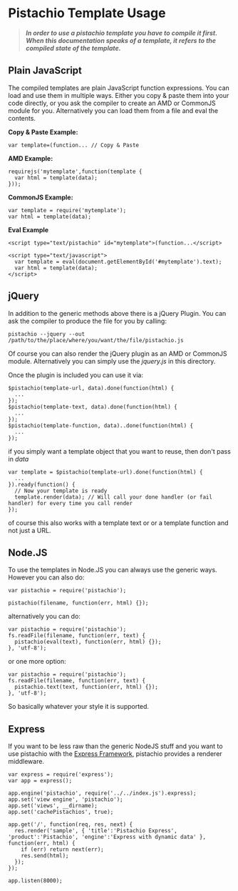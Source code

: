 # Pistachio Template Usage

> ***In order to use a pistachio template you have to compile it first. When this documentation speaks of a template, it refers to the compiled state of the template.***

## Plain JavaScript

The compiled templates are plain JavaScript function expressions. You can load and use them in multiple ways. Either you copy & paste them into your code directly, or you ask the compiler to create an AMD or CommonJS module for you. Alternatively you can load them from a file and eval the contents.

**Copy & Paste Example:**

    var template=(function... // Copy & Paste

**AMD Example:**

    requirejs('mytemplate',function(template {
      var html = template(data);
    }));

**CommonJS Example:**

    var template = require('mytemplate');
    var html = template(data);

**Eval Example**

    <script type="text/pistachio" id="mytemplate">(function...</script>

    <script type="text/javascript">
      var template = eval(document.getElementById('#mytemplate').text);
      var html = template(data);
    </script>

## jQuery

In addition to the generic methods above there is a jQuery Plugin. You can ask the compiler to produce the file for you by calling:

    pistachio --jquery --out /path/to/the/place/where/you/want/the/file/pistachio.js

Of course you can also render the jQuery plugin as an AMD or CommonJS module. Alternatively you can simply use the *jquery.js* in this directory.

Once the plugin is included you can use it via:

    $pistachio(template-url, data).done(function(html) {
      ...
    });
    $pistachio(template-text, data).done(function(html) {
      ...
    });
    $pistachio(template-function, data)..done(function(html) {
      ...
    });

if you simply want a template object that you want to reuse, then don't pass in *data*

    var template = $pistachio(template-url).done(function(html) {
      ...
    }).ready(function() {
      // Now your template is ready
      template.render(data); // Will call your done handler (or fail handler) for every time you call render
    });

of course this also works with a template text or or a template function and not just a URL.

## Node.JS

To use the templates in Node.JS you can always use the generic ways. However you can also do:

    var pistachio = require('pistachio');

    pistachio(filename, function(err, html) {});

alternatively you can do:

    var pistachio = require('pistachio');
    fs.readFile(filename, function(err, text) {
      pistachio(eval(text), function(err, html) {});
    }, 'utf-8');

or one more option:

    var pistachio = require('pistachio');
    fs.readFile(filename, function(err, text) {
      pistachio.text(text, function(err, html) {});
    }, 'utf-8');

So basically whatever your style it is supported.

## Express

If you want to be less raw than the generic NodeJS stuff and you want to use pistachio with the [Express Framework](http://expressjs.com), pistachio provides a renderer middleware.

    var express = require('express');
    var app = express();

    app.engine('pistachio', require('../../index.js').express);
    app.set('view engine', 'pistachio');
    app.set('views', __dirname);
    app.set('cachePistachios', true);

    app.get('/', function(req, res, next) {
      res.render('sample', { 'title':'Pistachio Express', 'product':'Pistachio', 'engine':'Express with dynamic data' }, function(err, html) {
        if (err) return next(err);
        res.send(html);
      });
    });

    app.listen(8000);

